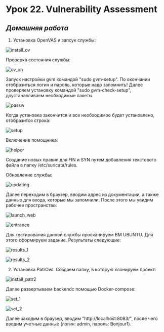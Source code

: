 # Урок 22. Vulnerability Assessment 

 ## ***Домашняя работа*** ##  
1) Установка OpenVAS и запсук службы:  
  
![install_ov](images/install_ov.png)  

Проверка состояния службы:

![ov_on](images/ov_on.png)  

Запуск настройки gvm командой "sudo gvm-setup". По окончании отобразиться логин и пароль, которые надо запомнить! Далее проверяем установку командой "sudo gvm-check-setup", доустанавливаем необходимые пакеты.

![passw](images/passw.png)  
  
Когда установка закончится и все необходимое будет установлено, отобразится строка:  

![setup](images/setup.png) 
  
Включение помощника:  

![helper](images/helper.png)  

Создание новых правил для FIN и SYN путем добавления текстового файла в папку /etc/suricata/rules.  

Обновление службы:  

![updating](images/updating.png)

Далее переходим в браузер, вводим адрес из документации, а также данные для входа, которые мы запомнили. После этого мы увидим рабочее пространство:  

![launch_web](images/launch_web.png)  

![entrance](images/entrance.png) 

Для тестирования данной службы просканируем ВМ UBUNTU. Для этого сформируем задание. Результаты следующие:  
  
![results_1](images/results_1.png)  

![results_2](images/results_2.png)

2) Установка PatrOwl. Создаем папку, в которую клонируем проект:

![install_patr2](images/install_patr.png)  

Далее развертываем backendс помощью Docker-compose:  

![set_1](images/set_1.png)  

![set_2](images/set_2.png)  

Далее заходим в браузер, вводим "http://localhost:8083/", после чего вводим учетные данные (логин: admin, пароль: Bonjour1).



  



